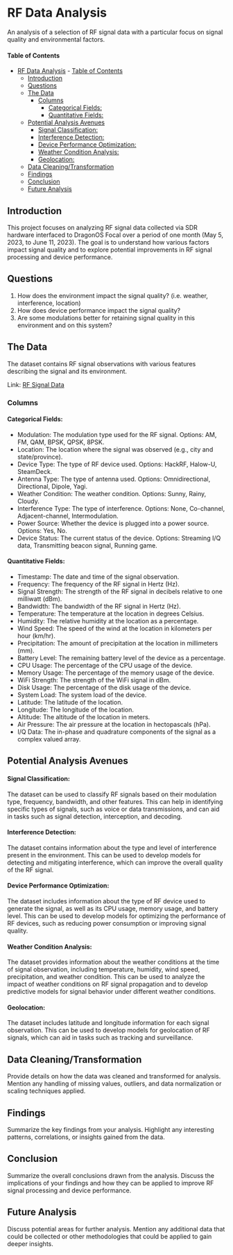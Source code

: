# RF Data Analysis

An analysis of a selection of RF signal data with a particular focus on signal quality and environmental factors.

#### Table of Contents

- [RF Data Analysis](#rf-data-analysis) - [Table of Contents](#table-of-contents)
  - [Introduction](#introduction)
  - [Questions](#questions)
  - [The Data](#the-data)
    - [Columns](#columns)
      - [Categorical Fields:](#categorical-fields)
      - [Quantitative Fields:](#quantitative-fields)
  - [Potential Analysis Avenues](#potential-analysis-avenues)
    - [Signal Classification:](#signal-classification)
    - [Interference Detection:](#interference-detection)
    - [Device Performance Optimization:](#device-performance-optimization)
    - [Weather Condition Analysis:](#weather-condition-analysis)
    - [Geolocation:](#geolocation)
  - [Data Cleaning/Transformation](#data-cleaningtransformation)
  - [Findings](#findings)
  - [Conclusion](#conclusion)
  - [Future Analysis](#future-analysis)

## Introduction

This project focuses on analyzing RF signal data collected via SDR hardware interfaced to DragonOS Focal over a period of one month (May 5, 2023, to June 11, 2023). The goal is to understand how various factors impact signal quality and to explore potential improvements in RF signal processing and device performance.

## Questions

1. How does the environment impact the signal quality? (i.e. weather, interference, location)
2. How does device performance impact the signal quality?
3. Are some modulations better for retaining signal quality in this environment and on this system?

## The Data

The dataset contains RF signal observations with various features describing the signal and its environment.

Link: [RF Signal Data](https://www.kaggle.com/datasets/suraj520/rf-signal-data)

### Columns

#### Categorical Fields:

- Modulation: The modulation type used for the RF signal. Options: AM, FM, QAM, BPSK, QPSK, 8PSK.
- Location: The location where the signal was observed (e.g., city and state/province).
- Device Type: The type of RF device used. Options: HackRF, Halow-U, SteamDeck.
- Antenna Type: The type of antenna used. Options: Omnidirectional, Directional, Dipole, Yagi.
- Weather Condition: The weather condition. Options: Sunny, Rainy, Cloudy.
- Interference Type: The type of interference. Options: None, Co-channel, Adjacent-channel, Intermodulation.
- Power Source: Whether the device is plugged into a power source. Options: Yes, No.
- Device Status: The current status of the device. Options: Streaming I/Q data, Transmitting beacon signal, Running game.

#### Quantitative Fields:

- Timestamp: The date and time of the signal observation.
- Frequency: The frequency of the RF signal in Hertz (Hz).
- Signal Strength: The strength of the RF signal in decibels relative to one milliwatt (dBm).
- Bandwidth: The bandwidth of the RF signal in Hertz (Hz).
- Temperature: The temperature at the location in degrees Celsius.
- Humidity: The relative humidity at the location as a percentage.
- Wind Speed: The speed of the wind at the location in kilometers per hour (km/hr).
- Precipitation: The amount of precipitation at the location in millimeters (mm).
- Battery Level: The remaining battery level of the device as a percentage.
- CPU Usage: The percentage of the CPU usage of the device.
- Memory Usage: The percentage of the memory usage of the device.
- WiFi Strength: The strength of the WiFi signal in dBm.
- Disk Usage: The percentage of the disk usage of the device.
- System Load: The system load of the device.
- Latitude: The latitude of the location.
- Longitude: The longitude of the location.
- Altitude: The altitude of the location in meters.
- Air Pressure: The air pressure at the location in hectopascals (hPa).
- I/Q Data: The in-phase and quadrature components of the signal as a complex valued array.

## Potential Analysis Avenues

#### Signal Classification:

The dataset can be used to classify RF signals based on their modulation type, frequency, bandwidth, and other features. This can help in identifying specific types of signals, such as voice or data transmissions, and can aid in tasks such as signal detection, interception, and decoding.

#### Interference Detection:

The dataset contains information about the type and level of interference present in the environment. This can be used to develop models for detecting and mitigating interference, which can improve the overall quality of the RF signal.

#### Device Performance Optimization:

The dataset includes information about the type of RF device used to generate the signal, as well as its CPU usage, memory usage, and battery level. This can be used to develop models for optimizing the performance of RF devices, such as reducing power consumption or improving signal quality.

#### Weather Condition Analysis:

The dataset provides information about the weather conditions at the time of signal observation, including temperature, humidity, wind speed, precipitation, and weather condition. This can be used to analyze the impact of weather conditions on RF signal propagation and to develop predictive models for signal behavior under different weather conditions.

#### Geolocation:

The dataset includes latitude and longitude information for each signal observation. This can be used to develop models for geolocation of RF signals, which can aid in tasks such as tracking and surveillance.

## Data Cleaning/Transformation

Provide details on how the data was cleaned and transformed for analysis. Mention any handling of missing values, outliers, and data normalization or scaling techniques applied.

## Findings

Summarize the key findings from your analysis. Highlight any interesting patterns, correlations, or insights gained from the data.

## Conclusion

Summarize the overall conclusions drawn from the analysis. Discuss the implications of your findings and how they can be applied to improve RF signal processing and device performance.

## Future Analysis

Discuss potential areas for further analysis. Mention any additional data that could be collected or other methodologies that could be applied to gain deeper insights.
